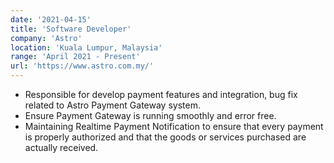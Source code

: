 ```yaml
---
date: '2021-04-15'
title: 'Software Developer'
company: 'Astro'
location: 'Kuala Lumpur, Malaysia'
range: 'April 2021 - Present'
url: 'https://www.astro.com.my/'
---
```


- Responsible for develop payment features and integration, bug fix related to Astro Payment Gateway system.
- Ensure Payment Gateway is running smoothly and error free.
- Maintaining Realtime Payment Notification to ensure that every payment is properly authorized and that the goods or services purchased are actually received.
